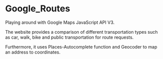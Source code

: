 Google_Routes
=============
Playing around with Google Maps JavaScript API V3.

The website provides a comparison of different transportation types such as car, walk, bike and public transportation for route requests.

Furthermore, it uses Places-Autocomplete function and Geocoder to map an address to coordinates.
